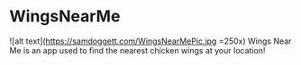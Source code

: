 # WingsNearMe
![alt text](https://samdoggett.com/WingsNearMePic.jpg =250x)
Wings Near Me is an app used to find the nearest chicken wings at your location!
